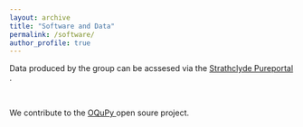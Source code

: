 ```yaml
---
layout: archive
title: "Software and Data"
permalink: /software/
author_profile: true
---
```



<div style="max-width: 750px;">

<p> Data produced by the group can be acssesed via the <a href="https://pureportal.strath.ac.uk/en/persons/peter-kirton/" target="_blank">Strathclyde Pureportal</a> . </p>

<br />

<p> We contribute to the <a href="https://oqupy.readthedocs.io/en/latest/" target="_blank"> OQuPy </a> open soure project. </p>

</div>
